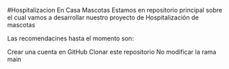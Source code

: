 #Hospitalizacion En Casa Mascotas
Estamos en repositorio principal sobre el cual vamos a desarrollar nuestro proyecto de Hospitalización de mascotas

Las recomendacines hasta el momento son:

Crear una cuenta en GitHub
Clonar este repositorio
No modificar la rama main
